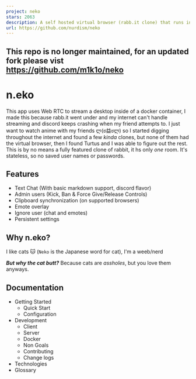 ```yaml
---
project: neko
stars: 2063
description: A self hosted virtual browser (rabb.it clone) that runs in docker.
url: https://github.com/nurdism/neko
---
```


This repo is no longer maintained, for an updated fork please vist  
https://github.com/m1k1o/neko
--------------------------------------------------------------------------------------------------

  
  
  
  

n.eko
=====

This app uses Web RTC to stream a desktop inside of a docker container, I made this because rabb.it went under and my internet can't handle streaming and discord keeps crashing when my friend attempts to. I just want to watch anime with my friends ლ(ಠ益ಠლ) so I started digging throughout the internet and found a few _kinda_ clones, but none of them had the virtual browser, then I found Turtus and I was able to figure out the rest. This is by no means a fully featured clone of rabbit, it hs only _one_ room. It's stateless, so no saved user names or passwords.

Features
--------

-   Text Chat (With basic markdown support, discord flavor)
-   Admin users (Kick, Ban & Force Give/Release Controls)
-   Clipboard synchronization (on supported browsers)
-   Emote overlay
-   Ignore user (chat and emotes)
-   Persistent settings

Why n.eko?
----------

I like cats 🐱 (`Neko` is the Japanese word for cat), I'm a weeb/nerd

_**But why the cat butt?**_ Because cats are _assholes_, but you love them anyways.

Documentation
-------------

-   Getting Started
    -   Quick Start
    -   Configuration
-   Development
    -   Client
    -   Server
    -   Docker
    -   Non Goals
    -   Contributing
    -   Change logs
-   Technologies
-   Glossary
